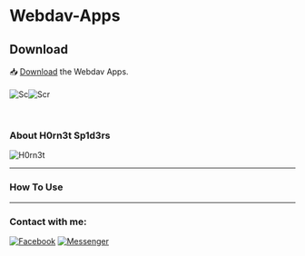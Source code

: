 <h1>Webdav-Apps</h1>

<h2>Download</h2>

📥 <a href="https://github.com/H0rn3t-Sp1d3rs/Webdav-Apps/blob/main/Webdav.apk?raw=true">Download</a> the Webdav Apps.
<br><br>
![Sc](https://user-images.githubusercontent.com/97798085/155152405-47a889d9-af0f-4092-88a5-5587a7ae517b.png)![Scr](https://user-images.githubusercontent.com/97798085/155151983-5e94e753-2dc2-4db6-9e1e-211949ae48c3.png)



<br>
<h3>About H0rn3t Sp1d3rs</h3>

![H0rn3t](https://user-images.githubusercontent.com/97798085/155151052-39565ba2-aae0-4c75-9c72-2b7643d817f0.png)



<hr>
<h3>How To Use</H3>

<hr>
<h3 align="left">Contact with me:</h3>
<p align="left">
<a href="https://www.facebook.com/H0rn3t.Sp1d3rs"><img title="Facebook" src="https://img.shields.io/badge/Facebook-red?style=for-the-badge&logo=facebook"></a>
<a href="https://www.facebook.com/call.me.H0rn3t.Sp1d3rs"><img title="Messenger" src="https://img.shields.io/badge/Messenger-red?style=for-the-badge&logo=messenger"></a>



